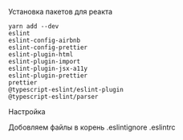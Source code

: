 Установка пакетов для реакта

```
yarn add --dev 
eslint 
eslint-config-airbnb 
eslint-config-prettier 
eslint-plugin-html 
eslint-plugin-import 
eslint-plugin-jsx-a11y 
eslint-plugin-prettier 
prettier
@typescript-eslint/eslint-plugin
@typescript-eslint/parser
```

Настройка

Добовляем файлы в корень
.eslintignore
.eslintrc